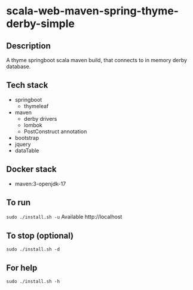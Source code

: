 # scala-web-maven-spring-thyme-derby-simple

## Description
A thyme springboot scala maven build,
that connects to in memory derby database.

## Tech stack
- springboot
  - thymeleaf
- maven
  - derby drivers
  - lombok
  - PostConstruct annotation
- bootstrap
- jquery
- dataTable

## Docker stack
- maven:3-openjdk-17

## To run
`sudo ./install.sh -u`
Available http://localhost

## To stop (optional)
`sudo ./install.sh -d`

## For help
`sudo ./install.sh -h`
